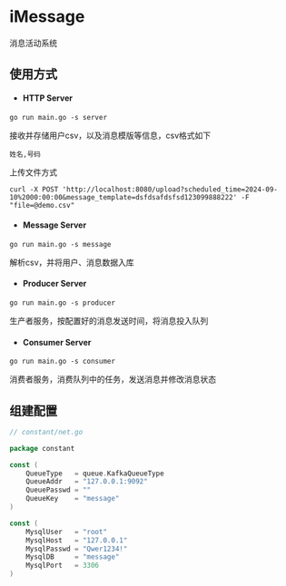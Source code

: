 # iMessage

消息活动系统

## 使用方式
* #### HTTP Server
```shell
go run main.go -s server
```
接收并存储用户csv，以及消息模版等信息，csv格式如下
```shell
姓名,号码
```
上传文件方式
```shell
curl -X POST 'http://localhost:8080/upload?scheduled_time=2024-09-10%2000:00:00&message_template=dsfdsafdsfsd123099888222' -F "file=@demo.csv"
```

* #### Message Server
```shell
go run main.go -s message
```
解析csv，并将用户、消息数据入库

* #### Producer Server
```shell
go run main.go -s producer
```
生产者服务，按配置好的消息发送时间，将消息投入队列

* #### Consumer Server
```shell
go run main.go -s consumer
```
消费者服务，消费队列中的任务，发送消息并修改消息状态

## 组建配置
```go
// constant/net.go

package constant

const (
	QueueType   = queue.KafkaQueueType
	QueueAddr   = "127.0.0.1:9092"
	QueuePasswd = ""
	QueueKey    = "message"
)

const (
	MysqlUser   = "root"
	MysqlHost   = "127.0.0.1"
	MysqlPasswd = "Qwer1234!"
	MysqlDB     = "message"
	MysqlPort   = 3306
)

```